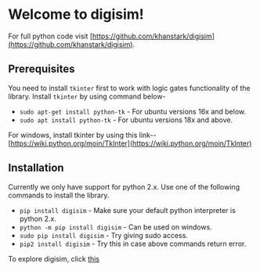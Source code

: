 # Welcome to digisim!

For full python code visit [https://github.com/khanstark/digisim](https://github.com/khanstark/digisim).

## Prerequisites

You need to install `tkinter` first to work with logic gates functionality of the library.
Install `tkinter` by using command below- 

* `sudo apt-get install python-tk` - For ubuntu versions 16x and below.
* `sudo apt install python-tk` - For ubuntu versions 18x and above.

For windows, install tkinter by using this link-- [https://wiki.python.org/moin/TkInter](https://wiki.python.org/moin/TkInter)



## Installation

Currently we only have support for python 2.x. Use one of the following commands to install the library.

* `pip install digisim` - Make sure your default python interpreter is python 2.x.
* `python -m pip install digisim` - Can be used on windows.
* `sudo pip install digisim` - Try giving sudo access.
* `pip2 install digisim` - Try this in case above commands return error.

To explore digisim, click [this](func.md)
